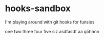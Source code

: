 # hooks-sandbox
I'm playing around with git hooks for funsies

one
two
three
four
five
siz
asdfasdf
aa
q5hhnn